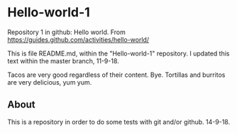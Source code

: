 # Hello-world-1
Repository 1 in github: Hello world. From https://guides.github.com/activities/hello-world/

This is file README.md, within the "Hello-world-1" repository. I updated this text within the master branch, 11-9-18. 

Tacos are very good regardless of their content. Bye. Tortillas and burritos are very delicious, yum yum.

## About

This is a repository in order to do some tests with git and/or github. 14-9-18.
